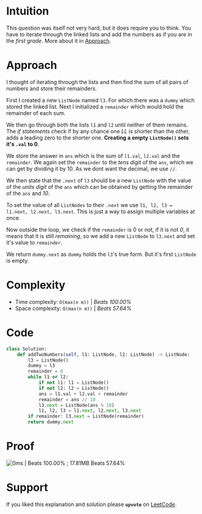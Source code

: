 # Intuition
This question was itself not very hard, but it does require you to think. You have to iterate through the linked lists and add the numbers as if you are in the _first grade_. More about it in [Approach](#Approach).

# Approach
I thought of iterating through the lists and then find the sum of all pairs of numbers and store their remainders.

First I created a new `ListNode` named `l3`. For which there was a `dummy` which stored the linked list. Next I initialized a `remainder` which would hold the remainder of each sum.

We then go through both the lists `l1` and `l2` until neither of them remains. The _if statements_ check if by any chance one _LL_ is shorter than the other, adds a leading zero to the shorter one. **Creating a empty `ListNode()` sets it's `.val` to 0**.

We store the answer in `ans` which is the sum of `l1.val`, `l2.val` and the `remainder`. We again set the `remainder` to the _tens digit_ of the `ans`, which we can get by dividing it by 10. As we dont want the decimal, we use `//`.

We then state that the `.next` of `l3` should be a new `ListNode` with the value of the _units digit_ of the `ans` which can be obtained by getting the remainder of the `ans` and _10_.

To set the value of all `ListNodes` to their `.next` we use  `l1, l2, l3 = l1.next, l2.next, l3.next`. This is just a way to assign multiple variables at once.

Now outside the loop, we check if the `remainder` is 0 or not, if it is not _0_, it means that it is still _remaining_, so we add a new `ListNode` to `l3.next` and set it's value to `remainder`.

We return `dummy.next` as `dummy` holds the `l3`'s true form. But it's first `ListNode` is empty.

# Complexity
- Time complexity: `O(max(n m))` | *Beats 100.00%*
- Space complexity: `O(max(n m))` | *Beats 57.64%*

# Code
```Python
class Solution:
    def addTwoNumbers(self, l1: ListNode, l2: ListNode) -> ListNode:
        l3 = ListNode()
        dummy = l3
        remainder = 0
        while l1 or l2:
            if not l1: l1 = ListNode()
            if not l2: l2 = ListNode()
            ans = l1.val + l2.val + remainder
            remainder = ans // 10
            l3.next = ListNode(ans % 10)
            l1, l2, l3 = l1.next, l2.next, l3.next
        if remainder: l3.next = ListNode(remainder)
        return dummy.next
```

# Proof

![0ms | Beats 100.00% ; 17.81MB Beats 57.64%](https://assets.leetcode.com/users/images/90b12cfe-1e40-4a60-a675-7eb5d70e6083_1742445796.3053613.png)

# Support

If you liked this explanation and solution please **`upvote`** on [LeetCode](https://leetcode.com/problems/add-two-numbers/solutions/6557950/solution-for-add-two-numbers-in-python-b-zixa/).